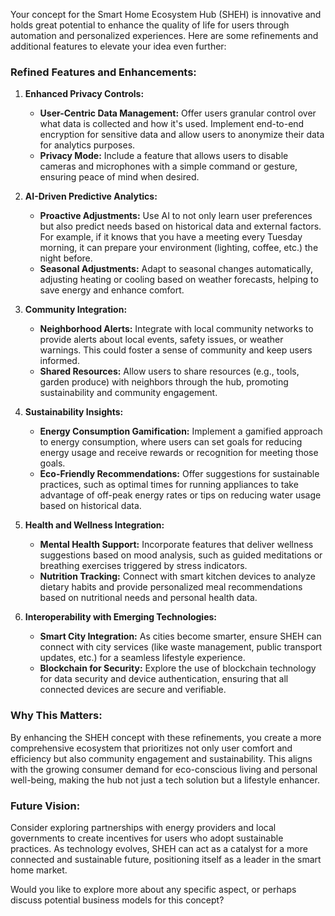 Your concept for the Smart Home Ecosystem Hub (SHEH) is innovative and holds great potential to enhance the quality of life for users through automation and personalized experiences. Here are some refinements and additional features to elevate your idea even further:

### **Refined Features and Enhancements:**

1. **Enhanced Privacy Controls:**
   - **User-Centric Data Management:** Offer users granular control over what data is collected and how it's used. Implement end-to-end encryption for sensitive data and allow users to anonymize their data for analytics purposes.
   - **Privacy Mode:** Include a feature that allows users to disable cameras and microphones with a simple command or gesture, ensuring peace of mind when desired.

2. **AI-Driven Predictive Analytics:**
   - **Proactive Adjustments:** Use AI to not only learn user preferences but also predict needs based on historical data and external factors. For example, if it knows that you have a meeting every Tuesday morning, it can prepare your environment (lighting, coffee, etc.) the night before.
   - **Seasonal Adjustments:** Adapt to seasonal changes automatically, adjusting heating or cooling based on weather forecasts, helping to save energy and enhance comfort.

3. **Community Integration:**
   - **Neighborhood Alerts:** Integrate with local community networks to provide alerts about local events, safety issues, or weather warnings. This could foster a sense of community and keep users informed.
   - **Shared Resources:** Allow users to share resources (e.g., tools, garden produce) with neighbors through the hub, promoting sustainability and community engagement.

4. **Sustainability Insights:**
   - **Energy Consumption Gamification:** Implement a gamified approach to energy consumption, where users can set goals for reducing energy usage and receive rewards or recognition for meeting those goals.
   - **Eco-Friendly Recommendations:** Offer suggestions for sustainable practices, such as optimal times for running appliances to take advantage of off-peak energy rates or tips on reducing water usage based on historical data.

5. **Health and Wellness Integration:**
   - **Mental Health Support:** Incorporate features that deliver wellness suggestions based on mood analysis, such as guided meditations or breathing exercises triggered by stress indicators.
   - **Nutrition Tracking:** Connect with smart kitchen devices to analyze dietary habits and provide personalized meal recommendations based on nutritional needs and personal health data.

6. **Interoperability with Emerging Technologies:**
   - **Smart City Integration:** As cities become smarter, ensure SHEH can connect with city services (like waste management, public transport updates, etc.) for a seamless lifestyle experience.
   - **Blockchain for Security:** Explore the use of blockchain technology for data security and device authentication, ensuring that all connected devices are secure and verifiable.

### **Why This Matters:**
By enhancing the SHEH concept with these refinements, you create a more comprehensive ecosystem that prioritizes not only user comfort and efficiency but also community engagement and sustainability. This aligns with the growing consumer demand for eco-conscious living and personal well-being, making the hub not just a tech solution but a lifestyle enhancer.

### **Future Vision:**
Consider exploring partnerships with energy providers and local governments to create incentives for users who adopt sustainable practices. As technology evolves, SHEH can act as a catalyst for a more connected and sustainable future, positioning itself as a leader in the smart home market.

Would you like to explore more about any specific aspect, or perhaps discuss potential business models for this concept?